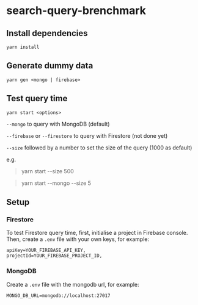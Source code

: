 # search-query-brenchmark

## Install dependencies

```
yarn install
```

## Generate dummy data

```
yarn gen <mongo | firebase>
```

## Test query time

```
yarn start <options>
```

`--mongo` to query with MongoDB (default)

`--firebase` or `--firestore` to query with Firestore (not done yet)

`--size` followed by a number to set the size of the query (1000 as default)

e.g.

> yarn start --size 500

> yarn start --mongo --size 5

## Setup

### Firestore

To test Firestore query time, first, initialise a project in Firebase console. Then, create a `.env` file with your own keys, for example:

```
apiKey=YOUR_FIREBASE_API_KEY,
projectId=YOUR_FIREBASE_PROJECT_ID,
```

### MongoDB

Create a `.env` file with the mongodb url, for example:

```
MONGO_DB_URL=mongodb://localhost:27017
```
